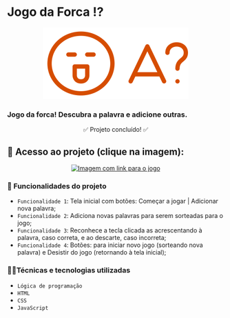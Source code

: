 # Jogo da Forca ⁉️       

<p align="center">
<img src="/img/logo.svg" alt="Logo do Jogo">
</p>

### Jogo da forca! Descubra a palavra e adicione outras.

<p align="center">
✅ Projeto concluído! ✅
</p>

## 📁 Acesso ao projeto (clique na imagem): 
<p align="center">
<a href="https://devluisapaim.github.io/jogodaforca_sprint_2/" target="_blank">
<img src="/imgs/jgforca.png/" alt="Imagem com link para o jogo"> </a>
</p>

### :hammer: Funcionalidades do projeto
- `Funcionalidade 1`: Tela inicial com botões: Começar a jogar | Adicionar nova palavra;
- `Funcionalidade 2`: Adiciona novas palavras para serem sorteadas para o jogo;
- `Funcionalidade 3`: Reconhece a tecla clicada as acrescentando à palavra, caso correta, e ao descarte, caso incorreta;
- `Funcionalidade 4`: Botões: para iniciar novo jogo (sorteando nova palavra) e Desistir do jogo (retornando à tela inicial);
<!-- - `Funcionalidade 5`: Página responsiva e adaptada para diversas telas. -->

### 👩‍💻Técnicas e tecnologias utilizadas
- `Lógica de programação`
- `HTML`
- `CSS`
- `JavaScript`


